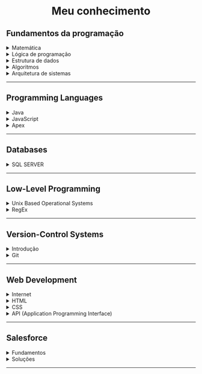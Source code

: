 <h1 align="center">Meu conhecimento</h1> 

## Fundamentos da programação

<details>
    <summary>
        Matemática
    </summary>
    
-   [Introdução](docs/FDP/M/intro.md)

</details>

<details>
    <summary>
        Lógica de programação
    </summary>
    
-   [Introdução](docs/FDP/LDP/intro.md)

</details>

<details>
    <summary>
        Estrutura de dados
    </summary>
    
-   [Introdução](docs/FDP/EDD/intro.md)

</details>

<details>
    <summary>
        Algoritmos
    </summary>
    
-   [Introdução](docs/FDP/A/intro.md)

</details>

<details>
    <summary>
        Arquitetura de sistemas
    </summary>
    
-   [Introdução](docs/FDP/ADS/intro.md)

</details>

<hr> <!-- ------------------------------------------------ -->

## Programming Languages

<details>
    <summary>
        Java
    </summary>

-   [Introdução](docs/PL/Java/intro.md)

</details>

<details>
    <summary>
        JavaScript
    </summary>
    
-   [Introdução](docs/PL/JavaScript/intro.md)

</details>

<details>
    <summary>
        Apex
    </summary>

-   [Introdução](docs/PL/Apex/intro.md)

</details>

<hr> <!-- ------------------------------------------------ -->

## Databases

<details>
    <summary>
        SQL SERVER
    </summary>
    
-   [Introdução](docs/DB/SQLSERVER/intro.md)

</details>

<hr> <!-- ------------------------------------------------ -->

## Low-Level Programming

<details>
    <summary>
        Unix Based Operational Systems
    </summary>

-   [Unix](docs/LLP/unixBasedOS/unix.md#back-unix) 
-   [Linux/Unix cheat sheet](docs/LLP/unixBasedOS/terminalCheatSheet.md)
-   [Controle de acesso à arquivos e diretórios](docs/LLP/unixBasedOS/fileAccess.md)
-   [Processos](docs/LLP/unixBasedOS/process.md)
-   [Otimizando o terminal](docs/LLP/unixBasedOS/coolTerminal.md)

</details>

<details>
    <summary>
        RegEx
    </summary>

-   [Regular Expressions](docs/LLP/regex/RegularExpressions.md)

</details>

<hr> <!-- ------------------------------------------------ -->

## Version-Control Systems

<details>
    <summary>
        Introdução
    </summary>

-   [Controle de versão](docs/VCS/Intro/controleDeVersao.md)
-   [Repository hosting service](docs/VCS/Intro/rhs.md)

</details>

<details>
    <summary>
        Git
    </summary>

-   [Comandos Git](docs/VCS/git/comandosGit.md)
-   [Configuração](docs/VCS/git/config.md)
-   [.gitignore](docs/VCS/git/gitignore.md)

</details>

<hr> <!-- ------------------------------------------------ -->

## Web Development

<details>
    <summary>
        Internet
    </summary>

-   [Como funciona a internet](docs/WD/internet/comoFuncionaInternet.md)
-   [Funcionamento de uma aplicação web](docs/WD/internet/comoFuncionaAppWeb.md)
-   [Protocolo HTTP](docs/WD/internet/comoFuncionaAppWeb.md)
-   [Introduçãos às tecnologias web](docs/WD/internet/webTech.md)

</details>

<details>
    <summary>
        HTML
    </summary>

-   [Hyper Text Markup Language](docs/WD/HTML/html.md)
-   [Produtividade](docs/WD/HTML/produtividadeHtml.md)

</details>

<details>
    <summary>
        CSS
    </summary>

-   [Introdução](docs/WD/CSS/intro.md)

</details>

<details>
    <summary>
        API (Application Programming Interface)
    </summary>

-   [Introdução](docs/WD/API/intro.md)
-   [REST](docs/WD/API/REST.md)  

</details>

<hr> <!-- ------------------------------------------------ -->

## Salesforce

<details>
    <summary>
        Fundamentos
    </summary>

-   [Introdução](docs/SF/intro.md)

</details>

<details>
    <summary>
        Soluções
    </summary>

-   [Validações](docs/SF/valida.md)

</details>

<hr> <!-- ------------------------------------------------ -->